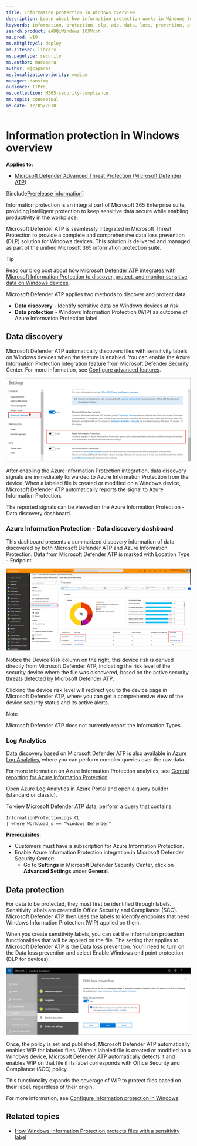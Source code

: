 ```yaml
---
title: Information protection in Windows overview
description: Learn about how information protection works in Windows to identify and protect sensitive information
keywords: information, protection, dlp, wip, data, loss, prevention, protect
search.product: eADQiWindows 10XVcnh
ms.prod: w10
ms.mktglfcycl: deploy
ms.sitesec: library
ms.pagetype: security
ms.author: macapara
author: mjcaparas
ms.localizationpriority: medium
manager: dansimp
audience: ITPro
ms.collection: M365-security-compliance 
ms.topic: conceptual
ms.date: 12/05/2018
---
```


# Information protection in Windows overview
**Applies to:**
- [Microsoft Defender Advanced Threat Protection (Microsoft Defender ATP)](https://go.microsoft.com/fwlink/p/?linkid=2069559)

[!include[Prerelease information](prerelease.md)]

Information protection is an integral part of Microsoft 365 Enterprise suite, providing intelligent protection to keep sensitive data secure while enabling productivity in the workplace.


Microsoft Defender ATP is seamlessly integrated in Microsoft Threat Protection to provide a complete and comprehensive data loss prevention (DLP) solution for Windows devices. This solution is delivered and managed as part of the unified Microsoft 365 information protection suite. 

>[!TIP]
> Read our blog post about how [Microsoft Defender ATP integrates with Microsoft Information Protection to discover, protect, and monitor sensitive data on Windows devices](https://cloudblogs.microsoft.com/microsoftsecure/2019/01/17/windows-defender-atp-integrates-with-microsoft-information-protection-to-discover-protect-and-monitor-sensitive-data-on-windows-devices/).


Microsoft Defender ATP applies two methods to discover and protect data:
- **Data discovery** - Identify sensitive data on Windows devices at risk
- **Data protection** - Windows Information Protection (WIP) as outcome of Azure Information Protection label


## Data discovery 
Microsoft Defender ATP automatically discovers files with sensitivity labels on Windows devices when the feature is enabled. You can enable the Azure Information Protection integration feature from Microsoft Defender Security Center. For more information, see [Configure advanced features](advanced-features.md#azure-information-protection).


![Image of settings page with Azure Information Protection](images/atp-settings-aip.png)

After enabling the Azure Information Protection integration, data discovery signals are immediately forwarded to Azure Information Protection from the device. When a labeled file is created or modified on a Windows device, Microsoft Defender ATP automatically reports the signal to Azure Information Protection.

The reported signals can be viewed on the Azure Information Protection - Data discovery dashboard.

### Azure Information Protection - Data discovery dashboard 
This dashboard presents a summarized discovery information of data discovered by both Microsoft Defender ATP and Azure Information Protection. Data from Microsoft Defender ATP is marked with Location Type - Endpoint. 

![Image of Azure Information Protection - Data discovery](images/azure-data-discovery.png)


Notice the Device Risk column on the right, this device risk is derived directly from Microsoft Defender ATP, indicating the risk level of the security device where the file was discovered, based on the active security threats detected by Microsoft Defender ATP.

Clicking the device risk level will redirect you to the device page in Microsoft Defender ATP, where you can get a comprehensive view of the device security status and its active alerts. 


>[!NOTE]
>Microsoft Defender ATP does not currently report the Information Types. 

### Log Analytics 
Data discovery based on Microsoft Defender ATP is also available in [Azure Log Analytics](https://docs.microsoft.com/azure/log-analytics/log-analytics-overview), where you can perform complex queries over the raw data.

For more information on Azure Information Protection analytics, see [Central reporting for Azure Information Protection](https://docs.microsoft.com/azure/information-protection/reports-aip). 

Open Azure Log Analytics in Azure Portal and open a query builder (standard or classic). 

To view Microsoft Defender ATP data, perform a query that contains: 


```
InformationProtectionLogs_CL 
| where Workload_s == "Windows Defender" 
```

**Prerequisites:**
- Customers must have a subscription for Azure Information Protection.
- Enable Azure Information Protection integration in Microsoft Defender Security Center: 
    - Go to **Settings** in Microsoft Defender Security Center, click on **Advanced Settings** under **General**.


## Data protection 
For data to be protected, they must first be identified through labels. Sensitivity labels are created in Office Security and Compliance (SCC). Microsoft Defender ATP then uses the labels to identify endpoints that need Windows Information Protection (WIP) applied on them.


When you create sensitivity labels, you can set the information protection functionalities that will be applied on the file. The setting that applies to Microsoft Defender ATP is the Data loss prevention. You'll need to turn on the Data loss prevention and select Enable Windows end point protection (DLP for devices). 


![Image of Office 365 Security and Compliance sensitivity label](images/office-scc-label.png)

Once, the policy is set and published, Microsoft Defender ATP automatically enables WIP for labeled files. When a labeled file is created or modified on a Windows device, Microsoft Defender ATP automatically detects it and enables WIP on that file if its label corresponds with Office Security and Compliance (SCC) policy. 

This functionality expands the coverage of WIP to protect files based on their label, regardless of their origin. 

For more information, see [Configure information protection in Windows](information-protection-in-windows-config.md).


## Related topics
- [How Windows Information Protection protects files with a sensitivity label](https://docs.microsoft.com/windows/security/information-protection/windows-information-protection/how-wip-works-with-labels)